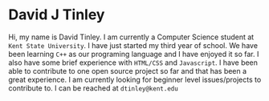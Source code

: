 # David J Tinley

Hi, my name is David Tinley. I am currently a Computer Science student at `Kent State University`. I have just started my third year of school. We have been learning `C++` as our programing language and I have enjoyed it so far. I also have some brief experience with `HTML/CSS` and `Javascript`. I have been able to contribute to one open source project so far and that has been a great experience. I am currently looking for beginner level issues/projects to contribute to. I can be reached at `dtinley@kent.edu`

<!---
David-J-Tinley is a ✨ special ✨ repository because its `README.md` (this file) appears on your GitHub profile.
You can click the Preview link to take a look at your changes.
--->
